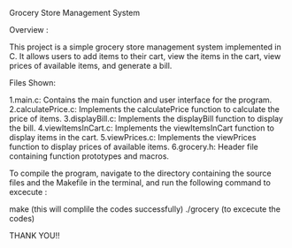 Grocery Store Management System

Overview :

This project is a simple grocery store management system implemented in C. 
It allows users to add items to their cart, view the items in the cart, view prices of available items, and generate a bill.

Files Shown:

1.main.c: Contains the main function and user interface for the program.
2.calculatePrice.c: Implements the calculatePrice function to calculate the price of items.
3.displayBill.c: Implements the displayBill function to display the bill.
4.viewItemsInCart.c: Implements the viewItemsInCart function to display items in the cart.
5.viewPrices.c: Implements the viewPrices function to display prices of available items.
6.grocery.h: Header file containing function prototypes and macros.

To compile the program, navigate to the directory containing the source files and the Makefile in the terminal, 
and run the following command to excecute :

make 
(this will complile the codes successfully) 
./grocery 
(to excecute the codes)

THANK YOU!!

